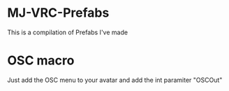 # MJ-VRC-Prefabs
This is a compilation of Prefabs I've made

# OSC macro

Just add the OSC menu to your avatar
and add the int paramiter "OSCOut"

